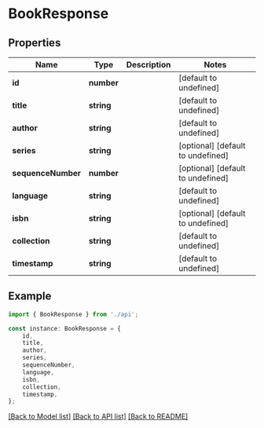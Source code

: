 # BookResponse


## Properties

Name | Type | Description | Notes
------------ | ------------- | ------------- | -------------
**id** | **number** |  | [default to undefined]
**title** | **string** |  | [default to undefined]
**author** | **string** |  | [default to undefined]
**series** | **string** |  | [optional] [default to undefined]
**sequenceNumber** | **number** |  | [optional] [default to undefined]
**language** | **string** |  | [default to undefined]
**isbn** | **string** |  | [optional] [default to undefined]
**collection** | **string** |  | [default to undefined]
**timestamp** | **string** |  | [default to undefined]

## Example

```typescript
import { BookResponse } from './api';

const instance: BookResponse = {
    id,
    title,
    author,
    series,
    sequenceNumber,
    language,
    isbn,
    collection,
    timestamp,
};
```

[[Back to Model list]](../README.md#documentation-for-models) [[Back to API list]](../README.md#documentation-for-api-endpoints) [[Back to README]](../README.md)
